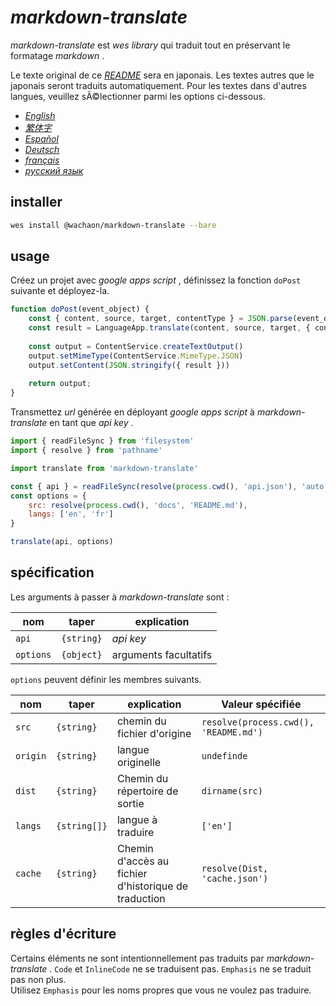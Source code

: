 # *markdown-translate*

*markdown-translate* est *wes library* qui traduit tout en préservant le formatage *markdown* .

Le texte original de ce [*README*](/README.md) sera en japonais. Les textes autres que le japonais seront traduits automatiquement. Pour les textes dans d'autres langues, veuillez sÃ©lectionner parmi les options ci-dessous.

*   [*English*](/docs/README.en.md)
*   [*繁体字*](/docs/README.zh-TW.md)
*   [*Español*](/docs/README.es.md)
*   [*Deutsch*](/docs/README.de.md)
*   [*français*](/docs/README.fr.md)
*   [*русский язык*](/docs/README.ru.md)

## installer

```sh
wes install @wachaon/markdown-translate --bare
```

## usage

Créez un projet avec *google apps script* , définissez la fonction `doPost` suivante et déployez-la.

```javascript
function doPost(event_object) {
    const { content, source, target, contentType } = JSON.parse(event_object.postData.getDataAsString())
    const result = LanguageApp.translate(content, source, target, { contentType })
 
    const output = ContentService.createTextOutput()
    output.setMimeType(ContentService.MimeType.JSON)
    output.setContent(JSON.stringify({ result }))
 
    return output;
}
```

Transmettez *url* générée en déployant *google apps script* à *markdown-translate* en tant que *api key* .

```javascript
import { readFileSync } from 'filesystem'
import { resolve } from 'pathname'

import translate from 'markdown-translate'

const { api } = readFileSync(resolve(process.cwd(), 'api.json'), 'auto')
const options = {
    src: resolve(process.cwd(), 'docs', 'README.md'),
    langs: ['en', 'fr']
}

translate(api, options)
```

## spécification

Les arguments à passer à *markdown-translate* sont :

| nom       | taper      | explication           |
| --------- | ---------- | --------------------- |
| `api`     | `{string}` | *api key*             |
| `options` | `{object}` | arguments facultatifs |

`options` peuvent définir les membres suivants.

| nom      | taper        | explication                                          | Valeur spécifiée                      |
| -------- | ------------ | ---------------------------------------------------- | ------------------------------------- |
| `src`    | `{string}`   | chemin du fichier d'origine                          | `resolve(process.cwd(), 'README.md')` |
| `origin` | `{string}`   | langue originelle                                    | `undefinde`                           |
| `dist`   | `{string}`   | Chemin du répertoire de sortie                       | `dirname(src)`                        |
| `langs`  | `{string[]}` | langue à traduire                                    | `['en']`                              |
| `cache`  | `{string}`   | Chemin d'accès au fichier d'historique de traduction | `resolve(Dist, 'cache.json')`         |

## règles d'écriture

Certains éléments ne sont intentionnellement pas traduits par *markdown-translate* . `Code` et `InlineCode` ne se traduisent pas. `Emphasis` ne se traduit pas non plus.\
Utilisez `Emphasis` pour les noms propres que vous ne voulez pas traduire.

